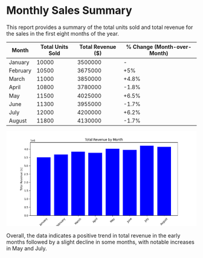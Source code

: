 
# Monthly Sales Summary

This report provides a summary of the total units sold and total revenue for the sales in the first eight months of the year.

| Month     | Total Units Sold | Total Revenue ($) | % Change (Month-over-Month) |
|-----------|-------------------|---------------------|-------------------------------|
| January   | 10000             | 3500000             | -                             |
| February  | 10500             | 3675000             | +5%                           |
| March     | 11000             | 3850000             | +4.8%                         |
| April     | 10800             | 3780000             | -1.8%                         |
| May       | 11500             | 4025000             | +6.5%                         |
| June      | 11300             | 3955000             | -1.7%                         |
| July      | 12000             | 4200000             | +6.2%                         |
| August    | 11800             | 4130000             | -1.7%                         |

![Monthly Sales Chart](monthly_sales.png)

Overall, the data indicates a positive trend in total revenue in the early months followed by a slight decline in some months, with notable increases in May and July.
